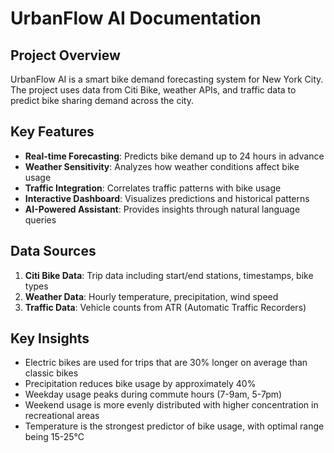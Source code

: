 # UrbanFlow AI Documentation

## Project Overview

UrbanFlow AI is a smart bike demand forecasting system for New York City. The project uses data from Citi Bike, weather APIs, and traffic data to predict bike sharing demand across the city.

## Key Features

- **Real-time Forecasting**: Predicts bike demand up to 24 hours in advance
- **Weather Sensitivity**: Analyzes how weather conditions affect bike usage
- **Traffic Integration**: Correlates traffic patterns with bike usage
- **Interactive Dashboard**: Visualizes predictions and historical patterns
- **AI-Powered Assistant**: Provides insights through natural language queries

## Data Sources

1. **Citi Bike Data**: Trip data including start/end stations, timestamps, bike types
2. **Weather Data**: Hourly temperature, precipitation, wind speed
3. **Traffic Data**: Vehicle counts from ATR (Automatic Traffic Recorders)

## Key Insights

- Electric bikes are used for trips that are 30% longer on average than classic bikes
- Precipitation reduces bike usage by approximately 40%
- Weekday usage peaks during commute hours (7-9am, 5-7pm)
- Weekend usage is more evenly distributed with higher concentration in recreational areas
- Temperature is the strongest predictor of bike usage, with optimal range being 15-25°C
